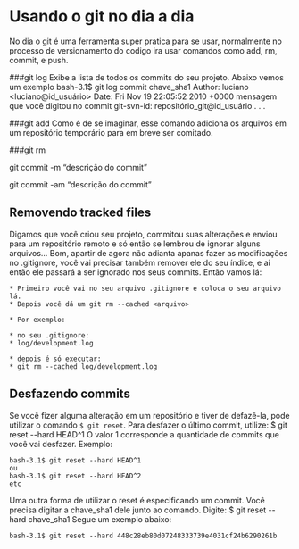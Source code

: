 # Usando o git no dia a dia

No dia o git é uma ferramenta super pratica para se usar, normalmente no processo de versionamento do codigo ira usar comandos como add, rm, commit, e push.

###git log
Exibe a lista de todos os commits do seu projeto. Abaixo vemos um exemplo
  bash-3.1$ git log
  commit chave_sha1
  Author: luciano <luciano@id_usuário>
  Date:   Fri Nov 19 22:05:52 2010 +0000
    mensagem que você digitou no commit
    git-svn-id: repositório_git@id_usuário
  .
  .
  .


###git add
Como é de se imaginar, esse comando adiciona os arquivos em um repositório temporário para em breve ser comitado.

###git rm

git commit -m “descrição do commit”

git commit -am “descrição do commit”

## Removendo tracked files

Digamos que você criou seu projeto, commitou suas alterações e enviou para um repositório remoto e só então se lembrou de 
ignorar alguns arquivos... Bom, apartir de agora não adianta apanas fazer as modificações no .gitignore, você vai precisar também 
remover ele do seu índice, e ai então ele passará a ser ignorado nos seus commits. Então vamos lá:

    * Primeiro você vai no seu arquivo .gitignore e coloca o seu arquivo lá.
    * Depois você dá um git rm --cached <arquivo>

    * Por exemplo:

    * no seu .gitignore:
    * log/development.log

    * depois é só executar:
    * git rm --cached log/development.log

## Desfazendo commits

Se você fizer alguma alteração em um repositório e tiver de defazê-la, pode utilizar o comando <code>$ git reset</code>.
Para desfazer o último commit, utilize:
    $ git reset --hard HEAD^1
O valor 1 corresponde a quantidade de commits que você vai desfazer. Exemplo:

    bash-3.1$ git reset --hard HEAD^1
    ou
    bash-3.1$ git reset --hard HEAD^2
    etc

Uma outra forma de utilizar o reset é especificando um commit. Você precisa digitar a chave_sha1 dele junto ao comando.
Digite:
    $ git reset --hard chave_sha1
Segue um exemplo abaixo:

    bash-3.1$ git reset --hard 448c28eb80d07248333739e4031cf24b6290261b
